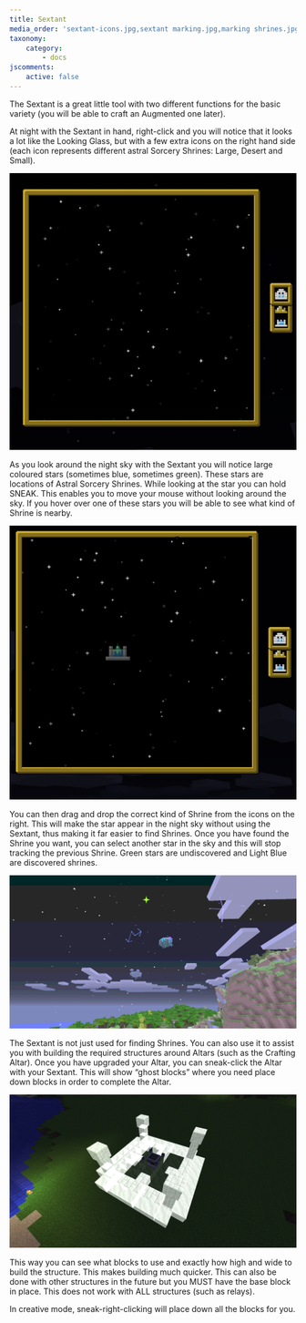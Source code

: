 ```yaml
---
title: Sextant
media_order: 'sextant-icons.jpg,sextant marking.jpg,marking shrines.jpg,sextant building.jpg'
taxonomy:
    category:
        - docs
jscomments:
    active: false
---
```


The Sextant is a great little tool with two different functions for the basic variety (you will be able to craft an Augmented one later).

At night with the Sextant in hand, right-click and you will notice that it looks a lot like the Looking Glass, but with a few extra icons on the right hand side (each icon represents different astral Sorcery Shrines: Large, Desert and Small).

![](sextant-icons.jpg)

As you look around the night sky with the Sextant you will notice large coloured stars (sometimes blue, sometimes green). These stars are locations of Astral Sorcery Shrines. While looking at the star you can hold SNEAK. This enables you to move your mouse without looking around the sky. If you hover over one of these stars you will be able to see what kind of Shrine is nearby.

![](sextant%20marking.jpg)

You can then drag and drop the correct kind of Shrine from the icons on the right. This will make the star appear in the night sky without using the Sextant, thus making it far easier to find Shrines. Once you have found the Shrine you want, you can select another star in the sky and this will stop tracking the previous Shrine. Green stars are undiscovered and Light Blue are discovered shrines.

![](marking%20shrines.jpg)

The Sextant is not just used for finding Shrines. You can also use it to assist you with building the required structures around Altars (such as the Crafting Altar). Once you have upgraded your Altar, you can sneak-click the Altar with your Sextant. This will show “ghost blocks” where you need place down blocks in order to complete the Altar.

![](sextant%20building.jpg)

This way you can see what blocks to use and exactly how high and wide to build the structure. This makes building much quicker. This can also be done with other structures in the future but you MUST have the base block in place. This does not work with ALL structures (such as relays).

In creative mode, sneak-right-clicking will place down all the blocks for you.
